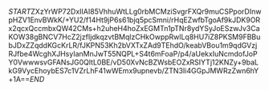 $START$ZXzYrWP72DxIIAI85VhhuWtLLg0rbMCMziSvgrFXQr9muCSPporDInwpHZV1EnvBWkK/+YU2/f14Ht9jP6s61bjq5pcSmni/rHqEZwfbTgoAf9kJDK9ORx2qcxQccmbxQW42CMs+h2uheH4hoZxEGMTn1pTNr8ydYSyJoESzwJv3CaKOW38gBNCV7HcZ2jzfIjdkqzvtBMqlzCHkOwppRwlLq8HU7iZ8PKSM9FBBubJDxZZqddKGcKrLR/fJKPN53Kh2bVXTxZAd9TEhdO/keabVBou1m9qdGVzjRJfbe4WcghXJHsyIanMnJwT55NQPL+S4t6mFoaP/p4/aUekxIuNcmdofJoPY0VwwwsvGFANsJG0QltL0BE/vD50XvNcBZWsbEOZxRSIYTj12KNZy+9baLkG9VycEhoybES7c1VZrLhF41wWEmx9upnevb/ZTN3Ii4GGpJMWRzZwn6hY+1A==$END$